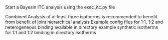Start a Bayesin ITC analysis using the exec_itc.py file

Combined Analysis of at least three isotherms is recommended to benefit from benefit of joint hierarchical analysis
Example config files for 1:1, 1:2 and heterogeneous binding available in directory
example synthetic isotherms for 1:1 and 1:2 binding in directory isotherms
